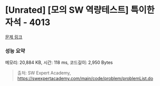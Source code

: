 # [Unrated] [모의 SW 역량테스트] 특이한 자석 - 4013 

[문제 링크](https://swexpertacademy.com/main/code/problem/problemDetail.do?contestProbId=AWIeV9sKkcoDFAVH) 

### 성능 요약

메모리: 20,884 KB, 시간: 118 ms, 코드길이: 2,950 Bytes



> 출처: SW Expert Academy, https://swexpertacademy.com/main/code/problem/problemList.do